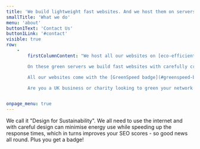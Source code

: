 ```yaml
---
title: 'We build lightweight fast websites. And we host them on servers powered by renewable energy.'
smallTitle: 'What we do'
menu: 'about'
button1Text: 'Contact Us'
button1Link: '#contact'
visible: true
row:
    -
        firstColumnContent: "We host all our websites on [eco-efficient servers powered with renewable energy](#green-servers) and based locally in the UK. \n

        On these green servers we build fast websites with carefully crafted coding. Smaller file sizes increase efficiency and they also [improve your SEO](#how-site-speed-helps-SEO), or how well you rank with Google. \n

        All our websites come with the [GreenSpeed badge](#greenspeed-badge) to certify that you are enviornmentally responsible and that your website scores at least 79 in the [Google Page Speed test for mobiles](https://developers.google.com/speed/pagespeed/insights/). \n

        Are you a UK business or charity looking to green your network credentials? Then why not get in touch and ask us to run a review of your website and server?"


onpage_menu: true
---
```


We call it "Design for Sustainability". We all need to use the internet and with careful design can minimise energy use while speeding up the response times, which in turns improves your SEO scores - so good news all round. Plus you get a badge!